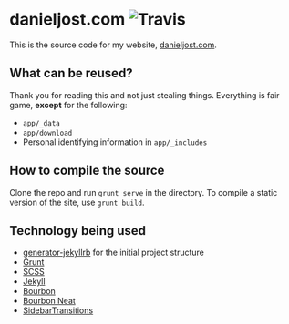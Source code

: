 # danieljost.com ![Travis](https://travis-ci.org/PxlBuzzard/danieljost.com.svg)

This is the source code for my website, [danieljost.com](http://danieljost.com).

## What can be reused?

Thank you for reading this and not just stealing things. Everything is fair game, **except** for the following:

* ```app/_data```
* ```app/download```
* Personal identifying information in ```app/_includes```

## How to compile the source

Clone the repo and run ```grunt serve``` in the directory. To compile a static version of the site, use ```grunt build```.

## Technology being used

* [generator-jekyllrb](https://github.com/robwierzbowski/generator-jekyllrb) for the initial project structure
* [Grunt](http://gruntjs.com/)
* [SCSS](http://sass-lang.com/)
* [Jekyll](http://jekyllrb.com/)
* [Bourbon](http://bourbon.io/)
* [Bourbon Neat](http://neat.bourbon.io/)
* [SidebarTransitions](https://github.com/codrops/SidebarTransitions)
